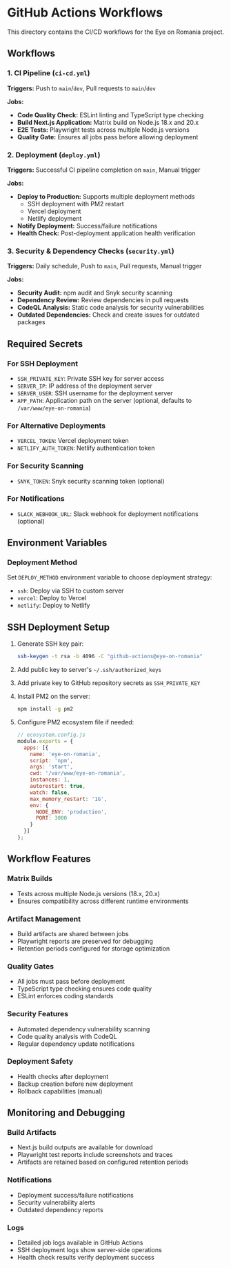 # GitHub Actions Workflows

This directory contains the CI/CD workflows for the Eye on Romania project.

## Workflows

### 1. CI Pipeline (`ci-cd.yml`)

**Triggers:** Push to `main`/`dev`, Pull requests to `main`/`dev`

**Jobs:**

- **Code Quality Check:** ESLint linting and TypeScript type checking
- **Build Next.js Application:** Matrix build on Node.js 18.x and 20.x
- **E2E Tests:** Playwright tests across multiple Node.js versions
- **Quality Gate:** Ensures all jobs pass before allowing deployment

### 2. Deployment (`deploy.yml`)

**Triggers:** Successful CI pipeline completion on `main`, Manual trigger

**Jobs:**

- **Deploy to Production:** Supports multiple deployment methods
  - SSH deployment with PM2 restart
  - Vercel deployment
  - Netlify deployment
- **Notify Deployment:** Success/failure notifications
- **Health Check:** Post-deployment application health verification

### 3. Security & Dependency Checks (`security.yml`)

**Triggers:** Daily schedule, Push to `main`, Pull requests, Manual trigger

**Jobs:**

- **Security Audit:** npm audit and Snyk security scanning
- **Dependency Review:** Review dependencies in pull requests
- **CodeQL Analysis:** Static code analysis for security vulnerabilities
- **Outdated Dependencies:** Check and create issues for outdated packages

## Required Secrets

### For SSH Deployment

- `SSH_PRIVATE_KEY`: Private SSH key for server access
- `SERVER_IP`: IP address of the deployment server
- `SERVER_USER`: SSH username for the deployment server
- `APP_PATH`: Application path on the server (optional, defaults to `/var/www/eye-on-romania`)

### For Alternative Deployments

- `VERCEL_TOKEN`: Vercel deployment token
- `NETLIFY_AUTH_TOKEN`: Netlify authentication token

### For Security Scanning

- `SNYK_TOKEN`: Snyk security scanning token (optional)

### For Notifications

- `SLACK_WEBHOOK_URL`: Slack webhook for deployment notifications (optional)

## Environment Variables

### Deployment Method

Set `DEPLOY_METHOD` environment variable to choose deployment strategy:

- `ssh`: Deploy via SSH to custom server
- `vercel`: Deploy to Vercel
- `netlify`: Deploy to Netlify

## SSH Deployment Setup

1. Generate SSH key pair:

   ```bash
   ssh-keygen -t rsa -b 4096 -C "github-actions@eye-on-romania"
   ```

2. Add public key to server's `~/.ssh/authorized_keys`

3. Add private key to GitHub repository secrets as `SSH_PRIVATE_KEY`

4. Install PM2 on the server:

   ```bash
   npm install -g pm2
   ```

5. Configure PM2 ecosystem file if needed:

   ```javascript
   // ecosystem.config.js
   module.exports = {
     apps: [{
       name: 'eye-on-romania',
       script: 'npm',
       args: 'start',
       cwd: '/var/www/eye-on-romania',
       instances: 1,
       autorestart: true,
       watch: false,
       max_memory_restart: '1G',
       env: {
         NODE_ENV: 'production',
         PORT: 3000
       }
     }]
   };
   ```

## Workflow Features

### Matrix Builds

- Tests across multiple Node.js versions (18.x, 20.x)
- Ensures compatibility across different runtime environments

### Artifact Management

- Build artifacts are shared between jobs
- Playwright reports are preserved for debugging
- Retention periods configured for storage optimization

### Quality Gates

- All jobs must pass before deployment
- TypeScript type checking ensures code quality
- ESLint enforces coding standards

### Security Features

- Automated dependency vulnerability scanning
- Code quality analysis with CodeQL
- Regular dependency update notifications

### Deployment Safety

- Health checks after deployment
- Backup creation before new deployment
- Rollback capabilities (manual)

## Monitoring and Debugging

### Build Artifacts

- Next.js build outputs are available for download
- Playwright test reports include screenshots and traces
- Artifacts are retained based on configured retention periods

### Notifications

- Deployment success/failure notifications
- Security vulnerability alerts
- Outdated dependency reports

### Logs

- Detailed job logs available in GitHub Actions
- SSH deployment logs show server-side operations
- Health check results verify deployment success

